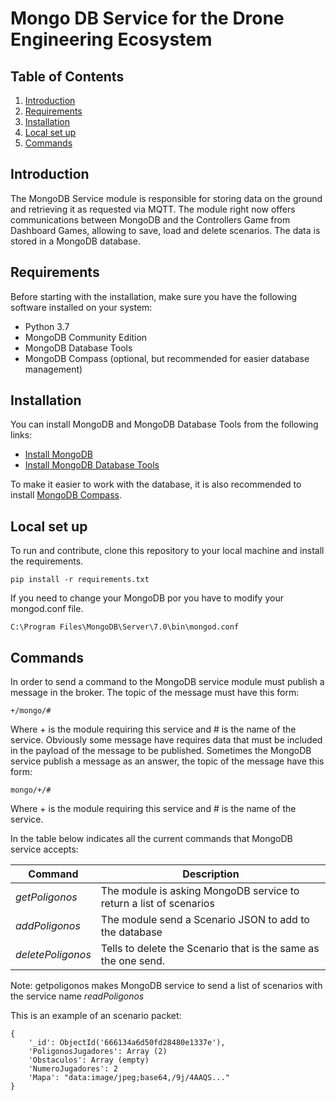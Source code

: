 # Mongo DB Service for the Drone Engineering Ecosystem

## Table of Contents
1. [Introduction](#introduction)
2. [Requirements](#requirements)
3. [Installation](#installation)
4. [Local set up](#local-set-up)
5. [Commands](#Commands)

## Introduction
The MongoDB Service module is responsible for storing data on the ground and retrieving it as requested via MQTT. The module right now offers communications between MongoDB and the Controllers Game from Dashboard Games, allowing to save, load and delete scenarios. The data is stored in a MongoDB database.   
  

## Requirements

Before starting with the installation, make sure you have the following software installed on your system:

- Python 3.7
- MongoDB Community Edition
- MongoDB Database Tools
- MongoDB Compass (optional, but recommended for easier database management)

## Installation

You can install MongoDB and MongoDB Database Tools from the following links:
- [Install MongoDB](https://www.mongodb.com/docs/manual/administration/install-community/)
- [Install MongoDB Database Tools](https://www.mongodb.com/docs/database-tools/)

To make it easier to work with the database, it is also recommended to install [MongoDB Compass](https://www.mongodb.com/products/compass).


## Local set up

To run and contribute, clone this repository to your local machine and install the requirements.  

```
pip install -r requirements.txt

```
If you need to change your MongoDB por you have to modify your mongod.conf file.

```
C:\Program Files\MongoDB\Server\7.0\bin\mongod.conf
```
## Commands

In order to send a command to the MongoDB service module must publish a message in the broker. The topic of the message must have this form:
```
+/mongo/#

```
Where + is the module requiring this service and # is the name of the service. Obviously some message have requires data that must be included in the payload of the message to be published. Sometimes the MongoDB service publish a message as an answer, the topic of the message have this form:

```
mongo/+/#
```

Where + is the module requiring this service and # is the name of the service.

In the table below indicates all the current commands that MongoDB service accepts:

Command | Description 
--- | --- 
*getPoligonos* | The module is asking MongoDB service to return a list of scenarios
*addPoligonos* | The module send a Scenario JSON to add to the database
*deletePoligonos* | Tells to delete the Scenario that is the same as the one send.


Note: getpoligonos makes MongoDB service to send a list of scenarios with the service name *readPoligonos*

This is an example of an scenario packet:


```
{
    '_id': ObjectId('666134a6d50fd28480e1337e'),
    'PoligonosJugadores': Array (2)
    'Obstaculos': Array (empty)
    'NumeroJugadores': 2
    'Mapa': "data:image/jpeg;base64,/9j/4AAQS..."
}

```
